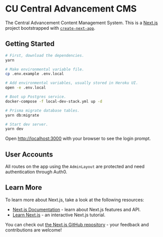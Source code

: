 # CU Central Advancement CMS

The Central Advancement Content Management System. This is a [Next.js](https://nextjs.org/) project bootstrapped with [`create-next-app`](https://github.com/vercel/next.js/tree/canary/packages/create-next-app).

## Getting Started

```bash
# First, download the dependencies.
yarn

# Make environmental variable file.
cp .env.example .env.local

# Add environmental variables, usually stored in Heroku UI.
open -e .env.local

# Boot up Postgres service.
docker-compose -f local-dev-stack.yml up -d

# Prisma migrate database tables.
yarn db:migrate

# Start dev server.
yarn dev
```

Open [http://localhost:3000](http://localhost:3000) with your browser to see the login prompt.

## User Accounts

All routes on the app using the `AdminLayout` are protected and need authentication through Auth0.

## Learn More

To learn more about Next.js, take a look at the following resources:

- [Next.js Documentation](https://nextjs.org/docs) - learn about Next.js features and API.
- [Learn Next.js](https://nextjs.org/learn) - an interactive Next.js tutorial.

You can check out [the Next.js GitHub repository](https://github.com/vercel/next.js/) - your feedback and contributions are welcome!
